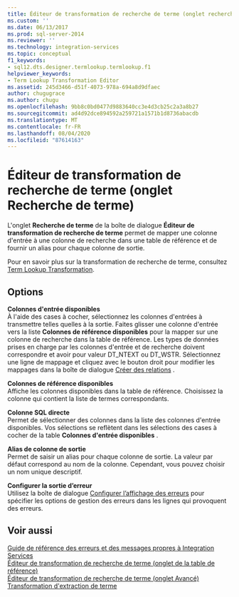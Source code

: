 ```yaml
---
title: Éditeur de transformation de recherche de terme (onglet recherche de terme) | Microsoft Docs
ms.custom: ''
ms.date: 06/13/2017
ms.prod: sql-server-2014
ms.reviewer: ''
ms.technology: integration-services
ms.topic: conceptual
f1_keywords:
- sql12.dts.designer.termlookup.termlookup.f1
helpviewer_keywords:
- Term Lookup Transformation Editor
ms.assetid: 245d3466-d51f-4073-978a-694a8d9dfaec
author: chugugrace
ms.author: chugu
ms.openlocfilehash: 9bb8c0bd0477d9883640cc3e4d3cb25c2a3a8b27
ms.sourcegitcommit: ad4d92dce894592a259721a1571b1d8736abacdb
ms.translationtype: MT
ms.contentlocale: fr-FR
ms.lasthandoff: 08/04/2020
ms.locfileid: "87614163"
---
```

# <a name="term-lookup-transformation-editor-term-lookup-tab"></a>Éditeur de transformation de recherche de terme (onglet Recherche de terme)
  L'onglet **Recherche de terme** de la boîte de dialogue **Éditeur de transformation de recherche de terme** permet de mapper une colonne d'entrée à une colonne de recherche dans une table de référence et de fournir un alias pour chaque colonne de sortie.  
  
 Pour en savoir plus sur la transformation de recherche de terme, consultez [Term Lookup Transformation](data-flow/transformations/lookup-transformation.md).  
  
## <a name="options"></a>Options  
 **Colonnes d'entrée disponibles**  
 À l'aide des cases à cocher, sélectionnez les colonnes d'entrées à transmettre telles quelles à la sortie. Faites glisser une colonne d'entrée vers la liste **Colonnes de référence disponibles** pour la mapper sur une colonne de recherche dans la table de référence. Les types de données prises en charge par les colonnes d'entrée et de recherche doivent correspondre et avoir pour valeur  DT_NTEXT ou DT_WSTR. Sélectionnez une ligne de mappage et cliquez avec le bouton droit pour modifier les mappages dans la boîte de dialogue [Créer des relations](data-flow/transformations/create-relationships.md) .  
  
 **Colonnes de référence disponibles**  
 Affiche les colonnes disponibles dans la table de référence. Choisissez la colonne qui contient la liste de termes correspondants.  
  
 **Colonne SQL directe**  
 Permet de sélectionner des colonnes dans la liste des colonnes d'entrée disponibles. Vos sélections se reflètent dans les sélections des cases à cocher de la table **Colonnes d'entrée disponibles** .  
  
 **Alias de colonne de sortie**  
 Permet de saisir un alias pour chaque colonne de sortie. La valeur par défaut correspond au nom de la colonne. Cependant, vous pouvez choisir un nom unique descriptif.  
  
 **Configurer la sortie d’erreur**  
 Utilisez la boîte de dialogue [Configurer l’affichage des erreurs](../../2014/integration-services/configure-error-output.md) pour spécifier les options de gestion des erreurs dans les lignes qui provoquent des erreurs.  
  
## <a name="see-also"></a>Voir aussi  
 [Guide de référence des erreurs et des messages propres à Integration Services](../../2014/integration-services/integration-services-error-and-message-reference.md)   
 [Éditeur de transformation de recherche de terme &#40;onglet de la table de référence&#41;](../../2014/integration-services/term-lookup-transformation-editor-reference-table-tab.md)   
 [Éditeur de transformation de recherche de terme &#40;onglet Avancé&#41;](../../2014/integration-services/term-lookup-transformation-editor-advanced-tab.md)   
 [Transformation d'extraction de terme](data-flow/transformations/term-extraction-transformation.md)  
  
  
